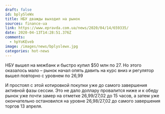 ```yaml
---
draft: false
id: bplySleWx
title: НБУ дважды выходил на рынок
sources: finance-ua
link: https://www.epravda.com.ua/news/2020/04/14/659335/
date: 2020-04-13T14:28:51.376Z
comments:
  - hpYoKEveb
image: /images/news/bplyslewx.jpg
categories: hot-news
---
```

НБУ вышел на межбанк и быстро купил $50 млн по 27. Но этого оказалось мало – рынок начал опять давить на курс вниз и регулятор вышел повторно с уровнем по 26,99

<!--more-->

И простоял с этой котировкой покупки уже до самого завершения активной фазы сессии. Это не дало доллару провалится ниже и к обеду рынок уже почти замер на отметке 26,99/27,02 до 15 часов, а затем уже окончательно остановился на уровне 26,98/27,02 до самого завершения торгов 13 апреля.
